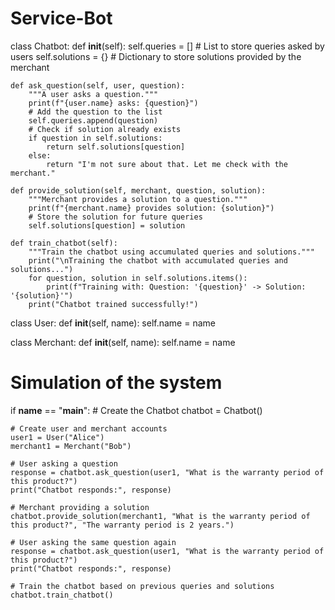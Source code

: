 # Service-Bot
class Chatbot:
    def __init__(self):
        self.queries = []  # List to store queries asked by users
        self.solutions = {}  # Dictionary to store solutions provided by the merchant

    def ask_question(self, user, question):
        """A user asks a question."""
        print(f"{user.name} asks: {question}")
        # Add the question to the list
        self.queries.append(question)
        # Check if solution already exists
        if question in self.solutions:
            return self.solutions[question]
        else:
            return "I'm not sure about that. Let me check with the merchant."

    def provide_solution(self, merchant, question, solution):
        """Merchant provides a solution to a question."""
        print(f"{merchant.name} provides solution: {solution}")
        # Store the solution for future queries
        self.solutions[question] = solution

    def train_chatbot(self):
        """Train the chatbot using accumulated queries and solutions."""
        print("\nTraining the chatbot with accumulated queries and solutions...")
        for question, solution in self.solutions.items():
            print(f"Training with: Question: '{question}' -> Solution: '{solution}'")
        print("Chatbot trained successfully!")


class User:
    def __init__(self, name):
        self.name = name

class Merchant:
    def __init__(self, name):
        self.name = name

# Simulation of the system
if __name__ == "__main__":
    # Create the Chatbot
    chatbot = Chatbot()

    # Create user and merchant accounts
    user1 = User("Alice")
    merchant1 = Merchant("Bob")

    # User asking a question
    response = chatbot.ask_question(user1, "What is the warranty period of this product?")
    print("Chatbot responds:", response)

    # Merchant providing a solution
    chatbot.provide_solution(merchant1, "What is the warranty period of this product?", "The warranty period is 2 years.")

    # User asking the same question again
    response = chatbot.ask_question(user1, "What is the warranty period of this product?")
    print("Chatbot responds:", response)

    # Train the chatbot based on previous queries and solutions
    chatbot.train_chatbot()

